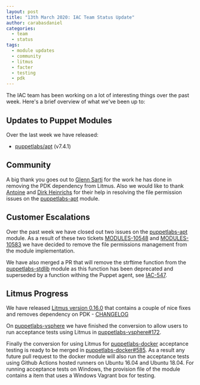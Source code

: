 ```yaml
---
layout: post
title: "13th March 2020: IAC Team Status Update"
author: carabasdaniel
categories:
  - team
  - status
tags:
  - module updates
  - community
  - litmus
  - facter
  - testing
  - pdk
---
```


The IAC team has been working on a lot of interesting things over the past week.
Here's a brief overview of what we've been up to:

## Updates to Puppet Modules

Over the last week we have released:

- [puppetlabs/apt](https://forge.puppet.com/puppetlabs/apt) (v7.4.1)

## Community

A big thank you goes out to [Glenn Sarti](https://github.com/glennsarti) for the work he has done in removing the PDK dependency from Litmus.
Also we would like to thank [Antoine](https://github.com/anarcat) and [Dirk Heinrichs](https://tickets.puppetlabs.com/secure/ViewProfile.jspa?name=dhs%40recommind.com&selectedTab=com.atlassian.streams.streams-jira-plugin:user-profile-stream-panel) for their help in resolving the file permission issues on the [puppetlabs-apt](https://github.com/puppetlabs/puppetlabs-apt) module.

## Customer Escalations

Over the past week we have closed out two issues on the [puppetlabs-apt](https://github.com/puppetlabs/puppetlabs-apt) module. As a result of these two tickets [MODULES-10548](https://tickets.puppetlabs.com/browse/MODULES-10548) and [MODULES-10583](https://tickets.puppetlabs.com/browse/MODULES-10583) we have decided to remove the file permissions management from the module implementation.

We have also merged a PR that will remove the strftime function from the [puppetlabs-stdlib](https://github.com/puppetlabs/puppetlabs-stdlib) module as this function has been deprecated and superseded by a function withing the Puppet agent, see [IAC-547](https://tickets.puppetlabs.com/browse/IAC-547).

## Litmus Progress

We have released [Litmus version 0.16.0](https://github.com/puppetlabs/puppet_litmus/releases/tag/0.16.0) that contains a couple of nice fixes and removes dependency on PDK - [CHANGELOG](https://github.com/puppetlabs/puppet_litmus/blob/master/CHANGELOG.md)

On [puppetlabs-vsphere](https://github.com/puppetlabs/puppetlabs-vsphere) we have finished the conversion to allow users to run acceptance tests using Litmus in [puppetlabs-vsphere#172](https://github.com/puppetlabs/puppetlabs-vsphere/pull/172). 

Finally the conversion for using Litmus for [puppetlabs-docker](https://github.com/puppetlabs/puppetlabs-docker) acceptance testing is ready to be merged in [puppetlabs-docker#585](https://github.com/puppetlabs/puppetlabs-docker/pull/585).
As a result any future pull request to the docker module will also run the acceptance tests using Github Actions hosted runners on Ubuntu 16.04 and Ubuntu 18.04.
For running acceptance tests on Windows, the provision file of the module contains a item that uses a Windows Vagrant box for testing.
